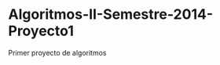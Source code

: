 Algoritmos-II-Semestre-2014-Proyecto1
=====================================

Primer proyecto de algoritmos
